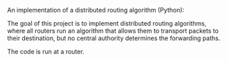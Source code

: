 An implementation of a distributed routing algorithm (Python):

The goal of this project is to implement distributed routing algorithms, 
where all routers run an algorithm that allows them to transport packets to their destination, but no central authority determines the forwarding paths.

The code is run at a router.